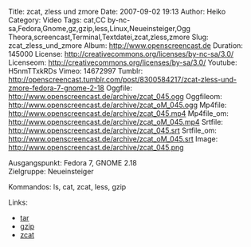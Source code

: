 Title: zcat, zless und zmore
Date: 2007-09-02 19:13
Author: Heiko
Category: Video
Tags: cat,CC by-nc-sa,Fedora,Gnome,gz,gzip,less,Linux,Neueinsteiger,Ogg Theora,screencast,Terminal,Textdatei,zcat,zless,zmore
Slug: zcat_zless_und_zmore
Album: http://www.openscreencast.de
Duration: 145000
License: http://creativecommons.org/licenses/by-nc-sa/3.0/
Licenseom: http://creativecommons.org/licenses/by-sa/3.0/
Youtube: H5nmTTxkRDs
Vimeo: 14672997
Tumblr: http://openscreencast.tumblr.com/post/8300584217/zcat-zless-und-zmore-fedora-7-gnome-2-18
Oggfile: http://www.openscreencast.de/archive/zcat_045.ogg
Oggfileom: http://www.openscreencast.de/archive/zcat_oM_045.ogg
Mp4file: http://www.openscreencast.de/archive/zcat_045.mp4
Mp4file_om: http://www.openscreencast.de/archive/zcat_oM_045.mp4
Srtfile: http://www.openscreencast.de/archive/zcat_045.srt
Srtfile_om: http://www.openscreencast.de/archive/zcat_oM_045.srt
Image: http://www.openscreencast.de/archive/zcat_045.png

Ausgangspunkt: Fedora 7, GNOME 2.18  
Zielgruppe: Neueinsteiger  

Kommandos: ls, cat, zcat, less, gzip

Links:

  * [tar](http://de.wikipedia.org/wiki/Tar)
  * [gzip](http://de.wikipedia.org/wiki/Gzip)
  * [zcat](http://linuxseiten.kg-it.de/index.php?index=bash_Der_Befehl_less#Der_Befehl_zcat)

